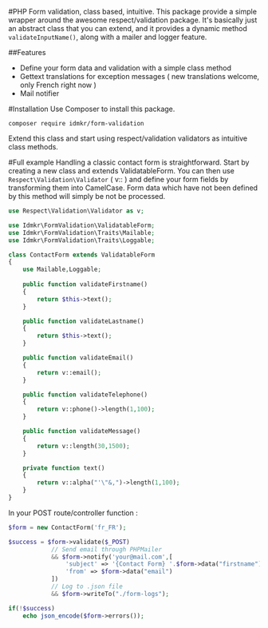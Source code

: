 #PHP Form validation, class based, intuitive.
This package provide a simple wrapper around the awesome respect/validation package. It's basically just an abstract class that you can extend, and it provides a dynamic method `validateInputName()`, along with a mailer and logger feature. 

##Features
- Define your form data and validation with a simple class method
- Gettext translations for exception messages ( new translations welcome, only French right now )
- Mail notifier

#Installation
Use Composer to install this package.
```
composer require idmkr/form-validation
```
Extend this class and start using respect/validation validators as intuitive class methods.


#Full example
Handling a classic contact form is straightforward. Start by creating a new class and extends ValidatableForm. You can then use  `Respect\Validation\Validator` ( v:: ) and define your form fields by transforming them into CamelCase. 
Form data which have not been defined by this method will simply be not be processed.

```php
use Respect\Validation\Validator as v;

use Idmkr\FormValidation\ValidatableForm;
use Idmkr\FormValidation\Traits\Mailable;
use Idmkr\FormValidation\Traits\Loggable;

class ContactForm extends ValidatableForm
{
    use Mailable,Loggable;
    
    public function validateFirstname()
    {
        return $this->text();
    }

    public function validateLastname()
    {
        return $this->text();
    }

    public function validateEmail()
    {
        return v::email();
    }

    public function validateTelephone()
    {
        return v::phone()->length(1,100);
    }

    public function validateMessage()
    {
        return v::length(30,1500);
    }

    private function text()
    {
        return v::alpha("'\"&,")->length(1,100);
    }
}
```

In your POST route/controller function :

```php
$form = new ContactForm('fr_FR');

$success = $form->validate($_POST)
            // Send email through PHPMailer
            && $form->notify('your@mail.com',[
                'subject' => '{Contact Form} '.$form->data("firstname").' '.$form->data("lastname"),
                'from' => $form->data("email")
            ])
            // Log to .json file
            && $form->writeTo("./form-logs");

if(!$success)
    echo json_encode($form->errors());
```


